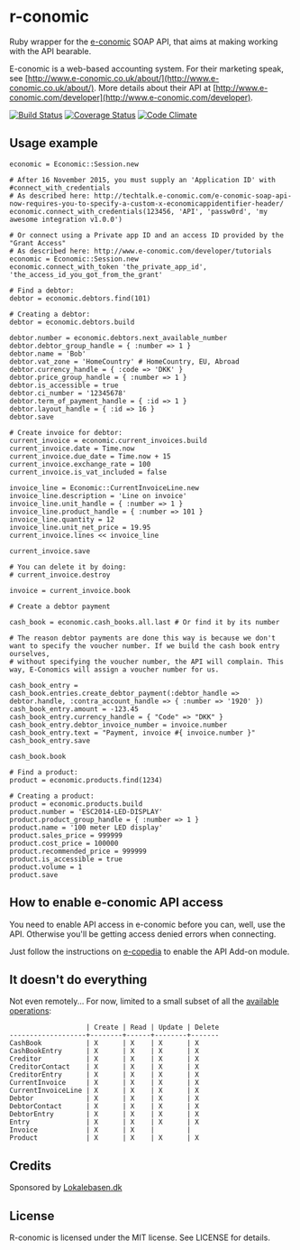 r-conomic
=========

Ruby wrapper for the [e-conomic](http://www.e-conomic.co.uk) SOAP API, that aims at making working with the API bearable.

E-conomic is a web-based accounting system. For their marketing speak, see [http://www.e-conomic.co.uk/about/](http://www.e-conomic.co.uk/about/). More details about their API at [http://www.e-conomic.com/developer](http://www.e-conomic.com/developer).

[![Build Status](https://travis-ci.org/substancelab/rconomic.svg?branch=master)](https://travis-ci.org/substancelab/rconomic) [![Coverage Status](https://coveralls.io/repos/lokalebasen/rconomic/badge.png?branch=master)](https://coveralls.io/r/lokalebasen/rconomic?branch=master) [![Code Climate](https://codeclimate.com/github/substancelab/rconomic/badges/gpa.svg)](https://codeclimate.com/github/substancelab/rconomic)


Usage example
-------------

    economic = Economic::Session.new

    # After 16 November 2015, you must supply an 'Application ID' with #connect_with_credentials
    # As described here: http://techtalk.e-conomic.com/e-conomic-soap-api-now-requires-you-to-specify-a-custom-x-economicappidentifier-header/
    economic.connect_with_credentials(123456, 'API', 'passw0rd', 'my awesome integration v1.0.0')

    # Or connect using a Private app ID and an access ID provided by the "Grant Access"
    # As described here: http://www.e-conomic.com/developer/tutorials
    economic = Economic::Session.new
    economic.connect_with_token 'the_private_app_id', 'the_access_id_you_got_from_the_grant'

    # Find a debtor:
    debtor = economic.debtors.find(101)

    # Creating a debtor:
    debtor = economic.debtors.build

    debtor.number = economic.debtors.next_available_number
    debtor.debtor_group_handle = { :number => 1 }
    debtor.name = 'Bob'
    debtor.vat_zone = 'HomeCountry' # HomeCountry, EU, Abroad
    debtor.currency_handle = { :code => 'DKK' }
    debtor.price_group_handle = { :number => 1 }
    debtor.is_accessible = true
    debtor.ci_number = '12345678'
    debtor.term_of_payment_handle = { :id => 1 }
    debtor.layout_handle = { :id => 16 }
    debtor.save

    # Create invoice for debtor:
    current_invoice = economic.current_invoices.build
    current_invoice.date = Time.now
    current_invoice.due_date = Time.now + 15
    current_invoice.exchange_rate = 100
    current_invoice.is_vat_included = false

    invoice_line = Economic::CurrentInvoiceLine.new
    invoice_line.description = 'Line on invoice'
    invoice_line.unit_handle = { :number => 1 }
    invoice_line.product_handle = { :number => 101 }
    invoice_line.quantity = 12
    invoice_line.unit_net_price = 19.95
    current_invoice.lines << invoice_line

    current_invoice.save

    # You can delete it by doing:
    # current_invoice.destroy

    invoice = current_invoice.book

    # Create a debtor payment

    cash_book = economic.cash_books.all.last # Or find it by its number

    # The reason debtor payments are done this way is because we don't want to specify the voucher number. If we build the cash book entry ourselves,
    # without specifying the voucher number, the API will complain. This way, E-Conomics will assign a voucher number for us.

    cash_book_entry = cash_book.entries.create_debtor_payment(:debtor_handle => debtor.handle, :contra_account_handle => { :number => '1920' })
    cash_book_entry.amount = -123.45
    cash_book_entry.currency_handle = { "Code" => "DKK" }
    cash_book_entry.debtor_invoice_number = invoice.number
    cash_book_entry.text = "Payment, invoice #{ invoice.number }"
    cash_book_entry.save

    cash_book.book

    # Find a product:
    product = economic.products.find(1234)

    # Creating a product:
    product = economic.products.build
    product.number = 'ESC2014-LED-DISPLAY'
    product.product_group_handle = { :number => 1 }
    product.name = '100 meter LED display'
    product.sales_price = 999999
    product.cost_price = 100000
    product.recommended_price = 999999
    product.is_accessible = true
    product.volume = 1
    product.save

How to enable e-conomic API access
----------------------------------

You need to enable API access in e-conomic before you can, well, use the API. Otherwise you'll be getting access denied errors when connecting.

Just follow the instructions on [e-copedia](http://wiki.e-conomic.co.uk/add-on-modules/) to enable the API Add-on module.


It doesn't do everything
------------------------

Not even remotely... For now, limited to a small subset of all the [available operations](https://www.e-conomic.com/secure/api1/EconomicWebService.asmx):

                       | Create | Read | Update | Delete
    -------------------+--------+------+--------+-------
    CashBook           | X      | X    | X      | X
    CashBookEntry      | X      | X    | X      | X
    Creditor           | X      | X    | X      | X
    CreditorContact    | X      | X    | X      | X
    CreditorEntry      | X      | X    | X      | X
    CurrentInvoice     | X      | X    | X      | X
    CurrentInvoiceLine | X      | X    | X      | X
    Debtor             | X      | X    | X      | X
    DebtorContact      | X      | X    | X      | X
    DebtorEntry        | X      | X    | X      | X
    Entry              | X      | X    | X      | X
    Invoice            | X      | X    |        |
    Product            | X      | X    | X      | X

Credits
-------

Sponsored by [Lokalebasen.dk](http://lokalebasen.dk)


License
-------

R-conomic is licensed under the MIT license. See LICENSE for details.
